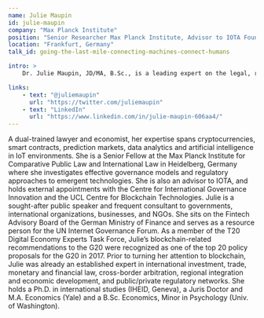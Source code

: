 ```yaml
---
name: Julie Maupin
id: julie-maupin
company: "Max Planck Institute"
position: "Senior Researcher Max Planck Institute, Advisor to IOTA Foundation"
location: "Frankfurt, Germany"
talk_id: going-the-last-mile-connecting-machines-connect-humans

intro: >
    Dr. Julie Maupin, JD/MA, B.Sc., is a leading expert on the legal, regulatory, and economic policy dimensions of blockchains and other distributed ledger technologies. 

links:
    - text: "@juliemaupin"
      url: "https://twitter.com/juliemaupin"
    - text: "LinkedIn"
      url: "https://www.linkedin.com/in/julie-maupin-606aa4/"
---
```


A dual-trained lawyer and economist, her expertise spans cryptocurrencies, smart contracts, prediction markets, data analytics and artificial intelligence in IoT environments. She is a Senior Fellow at the Max Planck Institute for Comparative Public Law and International Law in Heidelberg, Germany where she investigates effective governance models and regulatory approaches to emergent technologies. She is also an advisor to IOTA, and holds external appointments with the Centre for International Governance Innovation and the UCL Centre for Blockchain Technologies. Julie is a sought-after public speaker and frequent consultant to governments, international organizations, businesses, and NGOs. She sits on the Fintech Advisory Board of the German Ministry of Finance and serves as a resource person for the UN Internet Governance Forum. As a member of the T20 Digital Economy Experts Task Force, Julie’s blockchain-related recommendations to the G20 were recognized as one of the top 20 policy proposals for the G20 in 2017. Prior to turning her attention to blockchain, Julie was already an established expert in international investment, trade, monetary and financial law, cross-border arbitration, regional integration and economic development, and public/private regulatory networks. She holds a Ph.D. in international studies (IHEID, Geneva), a Juris Doctor and M.A. Economics (Yale) and a B.Sc. Economics, Minor in Psychology (Univ. of Washington).
